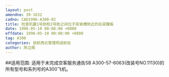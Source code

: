 ```yaml
---
layout: post
amendno: 39-1632
cadno: CAD1996-A300-02
title: 检查机翼1号肋和2号肋之间位于安装槽附近的后梁腹板
date: 1996-05-10 00:00:00 +0800
effdate: 1996-05-10 00:00:00 +0800
tag: A300
categories: 民航西北管理局适航处
author: 陈立阁
---
```


##适用范围:
适用于未完成空客服务通告SB A300-57-6063(改装号NO.11130)的所有型号和系列号的A300飞机。

